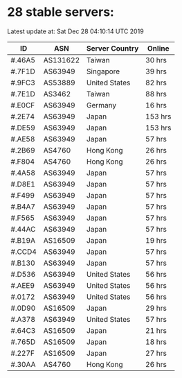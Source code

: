 # 28 stable servers:

Latest update at: Sat Dec 28 04:10:14 UTC 2019

| ID | ASN | Server Country | Online |
| -- | --- | -------------- | ------ |
| #.46A5 | AS131622 | Taiwan | 30 hrs |
| #.7F1D | AS63949 | Singapore | 39 hrs |
| #.9FC3 | AS53889 | United States | 82 hrs |
| #.7E1D | AS3462 | Taiwan | 88 hrs |
| #.E0CF | AS63949 | Germany | 16 hrs |
| #.2E74 | AS63949 | Japan | 153 hrs |
| #.DE59 | AS63949 | Japan | 153 hrs |
| #.AE58 | AS63949 | Japan | 57 hrs |
| #.2B69 | AS4760 | Hong Kong | 26 hrs |
| #.F804 | AS4760 | Hong Kong | 26 hrs |
| #.4A58 | AS63949 | Japan | 57 hrs |
| #.D8E1 | AS63949 | Japan | 57 hrs |
| #.F499 | AS63949 | Japan | 57 hrs |
| #.B4A7 | AS63949 | Japan | 57 hrs |
| #.F565 | AS63949 | Japan | 57 hrs |
| #.44AC | AS63949 | Japan | 57 hrs |
| #.B19A | AS16509 | Japan | 19 hrs |
| #.CCD4 | AS63949 | Japan | 57 hrs |
| #.B130 | AS63949 | Japan | 57 hrs |
| #.D536 | AS63949 | United States | 56 hrs |
| #.AEE9 | AS63949 | United States | 56 hrs |
| #.0172 | AS63949 | United States | 56 hrs |
| #.0D90 | AS16509 | Japan | 29 hrs |
| #.A378 | AS63949 | United States | 57 hrs |
| #.64C3 | AS16509 | Japan | 21 hrs |
| #.765D | AS16509 | Japan | 18 hrs |
| #.227F | AS16509 | Japan | 27 hrs |
| #.30AA | AS4760 | Hong Kong | 26 hrs |

